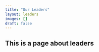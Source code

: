 ```yaml
---
title: "Our Leaders"
layout: leaders
images: []
draft: false
---
```


## This is a page about leaders

<div>
<!--  <img src="https://mhbt-church.github.io/img/freely-26905.jpg" alt="img 1" style="display: block; margin-left: auto; margin-right: auto"></img> -->
</div>

<!-- iterate through a list of leaders with a picture and description with Hugo templating -->